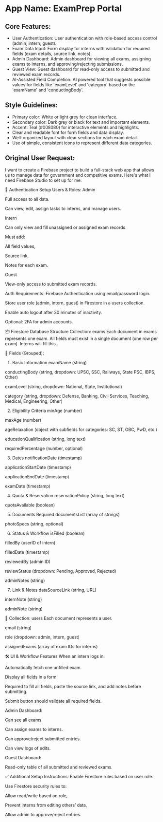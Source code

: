 # **App Name**: ExamPrep Portal

## Core Features:

- User Authentication: User authentication with role-based access control (admin, intern, guest).
- Exam Data Input: Form display for interns with validation for required fields (exam details, source link, notes).
- Admin Dashboard: Admin dashboard for viewing all exams, assigning exams to interns, and approving/rejecting submissions.
- Guest View: Guest dashboard for read-only access to submitted and reviewed exam records.
- AI-Assisted Field Completion: AI powered tool that suggests possible values for fields like 'examLevel' and 'category' based on the 'examName' and 'conductingBody'.

## Style Guidelines:

- Primary color: White or light grey for clean interface.
- Secondary color: Dark grey or black for text and important elements.
- Accent: Teal (#008080) for interactive elements and highlights.
- Clear and readable font for form fields and data display.
- Well-organized layout with clear sections for each exam detail.
- Use of simple, consistent icons to represent different data categories.

## Original User Request:
I want to create a Firebase project to build a full-stack web app that allows us to manage data for government and competitive exams. Here's what I need Firebase Studio to set up for me:

🔐 Authentication Setup
Users & Roles:
Admin

Full access to all data.

Can view, edit, assign tasks to interns, and manage users.

Intern

Can only view and fill unassigned or assigned exam records.

Must add:

All field values,

Source link,

Notes for each exam.

Guest

View-only access to submitted exam records.

Auth Requirements:
Firebase Authentication using email/password login.

Store user role (admin, intern, guest) in Firestore in a users collection.

Enable auto logout after 30 minutes of inactivity.

Optional: 2FA for admin accounts.

📦 Firestore Database Structure
Collection: exams
Each document in exams represents one exam. All fields must exist in a single document (one row per exam). Interns will fill this.

🔹 Fields (Grouped):
1. Basic Information
examName (string)

conductingBody (string, dropdown: UPSC, SSC, Railways, State PSC, IBPS, Other)

examLevel (string, dropdown: National, State, Institutional)

category (string, dropdown: Defense, Banking, Civil Services, Teaching, Medical, Engineering, Other)

2. Eligibility Criteria
minAge (number)

maxAge (number)

ageRelaxation (object with subfields for categories: SC, ST, OBC, PwD, etc.)

educationQualification (string, long text)

requiredPercentage (number, optional)

3. Dates
notificationDate (timestamp)

applicationStartDate (timestamp)

applicationEndDate (timestamp)

examDate (timestamp)

4. Quota & Reservation
reservationPolicy (string, long text)

quotaAvailable (boolean)

5. Documents Required
documentsList (array of strings)

photoSpecs (string, optional)

6. Status & Workflow
isFilled (boolean)

filledBy (userID of intern)

filledDate (timestamp)

reviewedBy (admin ID)

reviewStatus (dropdown: Pending, Approved, Rejected)

adminNotes (string)

7. Link & Notes
dataSourceLink (string, URL)

internNote (string)

adminNote (string)

👤 Collection: users
Each document represents a user.

email (string)

role (dropdown: admin, intern, guest)

assignedExams (array of exam IDs for interns)

🛠️ UI & Workflow Features
When an intern logs in:

Automatically fetch one unfilled exam.

Display all fields in a form.

Required to fill all fields, paste the source link, and add notes before submitting.

Submit button should validate all required fields.

Admin Dashboard:

Can see all exams.

Can assign exams to interns.

Can approve/reject submitted entries.

Can view logs of edits.

Guest Dashboard:

Read-only table of all submitted and reviewed exams.

✅ Additional Setup Instructions:
Enable Firestore rules based on user role.

Use Firestore security rules to:

Allow read/write based on role,

Prevent interns from editing others’ data,

Allow admin to approve/reject entries.
  